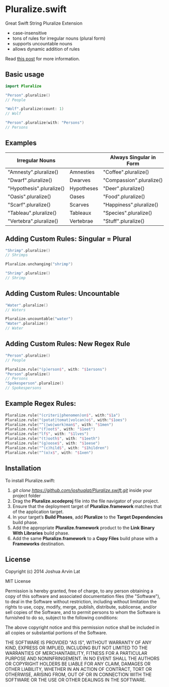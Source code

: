 Pluralize.swift
===============

Great Swift String Pluralize Extension

- case-insensitive
- tons of rules for irregular nouns (plural form)
- supports uncountable nouns
- allows dynamic addition of rules

Read [this post](http://joshualat.com/posts/pluralize-swift/) for more information.

Basic usage
-----------
~~~ swift 
import Pluralize

"Person".pluralize()
// People

"Wolf".pluralize(count: 1)
// Wolf

"Person".pluralize(with: "Persons")
// Persons
~~~

Examples
-------------------------
| Irregular Nouns          |               | Always Singular in Form   |                  |
| ------------------------ | ------------- | ------------------------- | ---------------- |
| "Amnesty".pluralize()    | Amnesties     | "Coffee".pluralize()      | Coffee           |
| "Dwarf".pluralize()      | Dwarves       | "Compassion".pluralize()  | Compassion       |
| "Hypothesis".pluralize() | Hypotheses    | "Deer".pluralize()        | Deer             |
| "Oasis".pluralize()      | Oases         | "Food".pluralize()        | Food             |
| "Scarf".pluralize()      | Scarves       | "Happiness".pluralize()   | Happiness        |
| "Tableau".pluralize()    | Tableaux      | "Species".pluralize()     | Species          |
| "Vertebra".pluralize()   | Vertebrae     | "Stuff".pluralize()       | Stuff            |

Adding Custom Rules: Singular = Plural
--------------------------------------
~~~ swift
"Shrimp".pluralize()
// Shrimps

Pluralize.unchanging("shrimp")

"Shrimp".pluralize()
// Shrimp
~~~

Adding Custom Rules: Uncountable
--------------------------------
~~~ swift
"Water".pluralize()
// Waters

Pluralize.uncountable("water")
"Water".pluralize()
// Water
~~~

Adding Custom Rules: New Regex Rule
-----------------------------------
~~~ swift
"Person".pluralize()
// People

Pluralize.rule("(p)erson$", with: "$1ersons")
"Person".pluralize()
// Persons
"Spokesperson".pluralize()
// Spokespersons
~~~

Example Regex Rules:
--------------------
~~~ swift
Pluralize.rule("(criteri|phenomen)on$", with:"$1a")
Pluralize.rule("(potat|tomat|volcan)o$", with:"$1oes")
Pluralize.rule("^(|wo|work)man$", with: "$1men")
Pluralize.rule("(f)oot$", with: "$1eet")
Pluralize.rule("lf$", with: "$1lves")
Pluralize.rule("(t)ooth$", with: "$1eeth")
Pluralize.rule("(g)oose$", with: "$1eese")
Pluralize.rule("^(c)hild$", with: "$1hildren")
Pluralize.rule("^(o)x$", with: "$1xen")
~~~

Installation
------------

To install Pluralize.swift:

 1. _git clone https://github.com/joshualat/Pluralize.swift.git_ inside your project folder
 2. Drag the **Pluralize.xcodeproj** file into the file navigator of your project.
 3. Ensure that the deployment target of **Pluralize.framework** matches that of the application target.
 4. In your target’s **Build Phases**, add **Pluralize**
    to the **Target Dependencies** build phase.
 5. Add the appropriate **Pluralize.framework** product to the
    **Link Binary With Libraries** build phase.
 6. Add the same **Pluralize.framework** to a **Copy Files** build phase with a
    **Frameworks** destination.


License
-------
Copyright (c) 2014 Joshua Arvin Lat

MIT License

Permission is hereby granted, free of charge, to any person obtaining
a copy of this software and associated documentation files (the
"Software"), to deal in the Software without restriction, including
without limitation the rights to use, copy, modify, merge, publish,
distribute, sublicense, and/or sell copies of the Software, and to
permit persons to whom the Software is furnished to do so, subject to
the following conditions:

The above copyright notice and this permission notice shall be
included in all copies or substantial portions of the Software.

THE SOFTWARE IS PROVIDED "AS IS", WITHOUT WARRANTY OF ANY KIND,
EXPRESS OR IMPLIED, INCLUDING BUT NOT LIMITED TO THE WARRANTIES OF
MERCHANTABILITY, FITNESS FOR A PARTICULAR PURPOSE AND
NONINFRINGEMENT. IN NO EVENT SHALL THE AUTHORS OR COPYRIGHT HOLDERS BE
LIABLE FOR ANY CLAIM, DAMAGES OR OTHER LIABILITY, WHETHER IN AN ACTION
OF CONTRACT, TORT OR OTHERWISE, ARISING FROM, OUT OF OR IN CONNECTION
WITH THE SOFTWARE OR THE USE OR OTHER DEALINGS IN THE SOFTWARE.